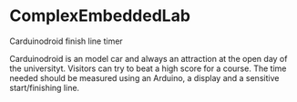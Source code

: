 # ComplexEmbeddedLab
Carduinodroid finish line timer

Carduinodroid is an model car and always an attraction at the open day of the universityt. Visitors can try to beat a high score for a course. The time needed should be measured using an Arduino, a display and a sensitive start/finishing line. 
